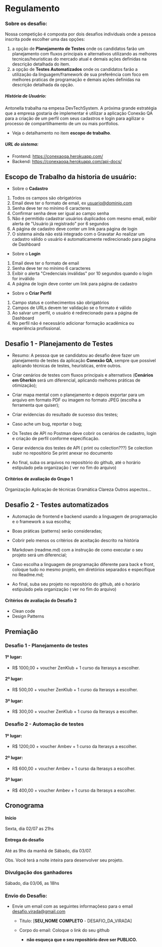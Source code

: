 # Regulamento

### Sobre os desafio:

Nossa competição é composta por dois desafios individuais onde a pessoa inscrita pode escolher uma das opções:
1. a opção de **Planejamento de Testes** onde os candidatos farão um planejamento com fluxos principais e alternativos utilizando as melhores tecnicas/heuristicas do mercado atual e demais ações definidas na descrição detalhada do item. 
2. a opção de **Testes Automatizados** onde os candidatos farão a utilização da linguagem/framework de sua preferência com foco em melhores praticas de programação e demais ações definidas na descrição detalhada da opção. 

##### História de Usuário:

Antonella trabalha na empesa DevTechSystem. A próxima grande estratégia que a empresa gostaria de implementar é utilizar a aplicação Conexão QA para a criação de um perfil com seus cadastros e login para agilizar o processo de compartilhamento de um ou mais portfolios.

- Veja o detalhamento no item **escopo de trabalho**.


##### URL do sistema:
- Frontend: https://conexaoqa.herokuapp.com/
- Backend: https://conexaoqa.herokuapp.com/api-docs/

## Escopo de Trabalho da historia de usuário:

- Sobre o **Cadastro**

1. Todos os campos são obrigatórios
2. Email deve ter o formato de email, ex usuario@dominio.com
3. Senha deve ter no mínimo 6 caracteres
4. Confirmar senha deve ser igual ao campo senha
5. Não é permitido cadastrar usuários duplicados com mesmo email, exibir alerta de "Usuário já registrado" por 6 segundos
6. A página de cadastro deve conter um link para página de login
7. O sistema ainda não está integrado com o Gravatar 
Ao realizar um cadastro válido o usuário é automaticamente redirecionado para página de Dashboard

- Sobre o **Login**
1. Email deve ter o formato de email
2. Senha deve ter no mínimo 6 caracteres
3. Exibir o alerta "Credenciais inválidas" por 10 segundos quando o login for inválido
4. A página de login deve conter um link para página de cadastro

- Sobre o **Criar Perfil**
1. Campo status e conhecimentos são obrigatórios
2. Campos de URLs devem ter validação se o formato é válido
3. Ao salvar um perfil, o usuário é redirecionado para a página de Dashboard
4. No perfil não é necessário adicionar formação acadêmica ou experiência profissional.

## Desafio 1 - Planejamento de Testes

- Resumo: A pessoa que se candidatou ao desafio deve fazer um planejamento de testes da aplicação **Conexão QA**, sempre que possível aplicando técnicas de testes, heuristicas, entre outros.

- Criar cenários de testes com fluxos principais e alternativos (**Cenários em Gherkin** será um diferencial, aplicando melhores práticas de otimização);

- Criar mapa mental com o planejamento e depois exportar para um arquivo em formato PDF ou imagem no formato JPEG (escolha a ferramenta que quiser);

- Criar evidencias do resultado de sucesso dos testes;

- Caso ache um bug, reportar o bug;

- Os Testes de API no Postman deve cobrir os cenários de cadastro, login e criação de perfil conforme especificação. 

- Gerar evidencia dos testes de API ( print ou colection???)
Se colection subir no repositório
Se print anexar no documento

- Ao final, suba os arquivos no repositório do github, até o horário estipulado pela organização ( ver no fim do arquivo) 

#### Critérios de avaliação do Grupo 1
Organização
Aplicaçào de técnicas 
Gramática
Clareza 
Outros aspectos...

## Desafio 2 - Testes automatizados

- Automação de frontend e backend usando a linguagem de programação e o framework a sua escolha;

- Boas práticas (patterns) serão consideradas;

- Cobrir pelo menos os critérios de aceitação descrito na história

- Markdown (readme.md) com a instrução de como executar o seu projeto será um diferencial;

- Caso escolha a linguagem de programação diferente para back e front, coloque tudo no mesmo projeto, em diretórios separados e especifique no Readme.md;

- Ao final, suba seu projeto no repositório do github, até o horário estipulado pela organização ( ver no fim do arquivo) 


#### Critérios de avaliação do Desafio 2

- Clean code
- Design Patterns 



## Premiação  

### Desafio 1 - Planejamento de testes
#### 1º lugar: 
- R$ 1000,00 + voucher ZenKlub + 1 curso da Iterasys a escolher.
#### 2º lugar: 
- R$ 500,00 + voucher ZenKlub + 1 curso da Iterasys a escolher.
#### 3º lugar: 
- R$ 300,00 + voucher ZenKlub + 1 curso da Iterasys a escolher.

### Desafio 2 - Automação de testes
#### 1º lugar:
- R$ 1200,00 + voucher Ambev  + 1 curso da Iterasys a escolher.
#### 2º lugar: 
- R$ 600,00 + voucher Ambev  + 1 curso da Iterasys a escolher.
#### 3º lugar: 
- R$ 400,00 + voucher Ambev  + 1 curso da Iterasys a escolher.

## Cronograma

#### Início
Sexta, dia 02/07 as 21hs

#### Entrega do desafio
Até as 9hs da manhã de Sábado, dia 03/07.

Obs. Você terá a noite inteira para desenvolver seu projeto. 

### Divulgação dos ganhadores
Sábado, dia 03/06, as 18hs

### Envio do Desafio:

- Envie um email com as seguintes informaçõeso para o email desafio.virada@gmail.com
  
  - Titulo: [**SEU_NOME COMPLETO** - DESAFIO_DA_VIRADA]
  
  - Corpo do email: Coloque o link do seu github 
    - **não esqueça que o seu repositório deve ser PUBLICO.**  






